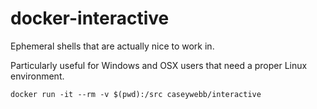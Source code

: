 # docker-interactive

Ephemeral shells that are actually nice to work in.

Particularly useful for Windows and OSX users that need a proper Linux environment.

`docker run -it --rm -v $(pwd):/src caseywebb/interactive`
